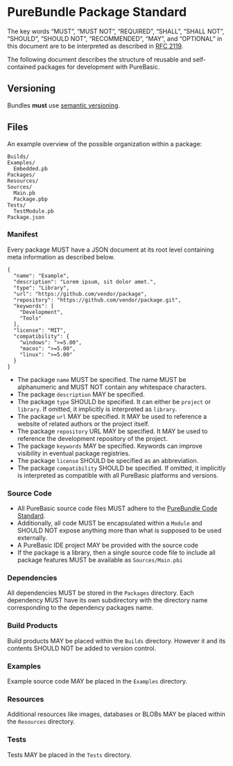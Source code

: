 # PureBundle Package Standard

The key words “MUST”, “MUST NOT”, “REQUIRED”, “SHALL”, “SHALL NOT”, “SHOULD”, “SHOULD NOT”, “RECOMMENDED”, “MAY”, and “OPTIONAL” in this document are to be interpreted as described in [RFC 2119](https://tools.ietf.org/html/rfc2119).

The following document describes the structure of reusable and self-contained packages for development with PureBasic.

## Versioning

Bundles **must** use [semantic versioning](http://semver.org).

## Files

An example overview of the possible organization within a package:

    Builds/
    Examples/
      Embedded.pb
    Packages/
    Resources/
    Sources/
      Main.pb
      Package.pbp
    Tests/
      TestModule.pb
    Package.json


### Manifest

Every package MUST have a JSON document at its root level containing meta information as described below.

    {
      "name": "Example",
      "description": "Lorem ipsum, sit dolor amet.",
      "type": "Library",
      "url": "https://github.com/vendor/package",
      "repository": "https://github.com/vendor/package.git",
      "keywords": [
        "Development",
        "Tools"
      ],
      "license": "MIT",
      "compatibility": {
        "windows": ">=5.00",
        "macos": ">=5.00",
        "linux": ">=5.00"
      }
    }

* The package `name` MUST be specified. The name MUST be alphanumeric and MUST NOT contain any whitespace characters.
* The package `description` MAY be specified.
* The package `type` SHOULD be specified. It can either be `project` or `library`. If omitted, it implicitly is interpreted as `library`.
* The package `url` MAY be specified. It MAY be used to reference a website of related authors or the project itself.
* The package `repository` URL MAY be specified. It MAY be used to reference the development repository of the project.
* The package `keywords` MAY be specified. Keywords can improve visibility in eventual package registries.
* The package `license` SHOULD be specified as an abbreviation.
* The package `compatibility` SHOULD be specified. If omitted, it implicitly is interpreted as compatible with all PureBasic platforms and versions.

### Source Code

* All PureBasic source code files MUST adhere to the [PureBundle Code Standard](https://github.com/peterthomashorn/purebundle-code-standard).
* Additionally, all code MUST be encapsulated within a `Module` and SHOULD NOT expose anything more than what is supposed to be used externally.
* A PureBasic IDE project MAY be provided with the source code
* If the package is a library, then a single source code file to include all package features MUST be available as `Sources/Main.pbi`

### Dependencies

All dependencies MUST be stored in the `Packages` directory. Each dependency MUST have its own subdirectory with the directory name corresponding to the dependency packages name.

### Build Products

Build products MAY be placed within the `Builds` directory. However it and its contents SHOULD NOT be added to version control.

### Examples

Example source code MAY be placed in the `Examples` directory.

### Resources

Additional resources like images, databases or BLOBs MAY be placed within the `Resources` directory.

### Tests

Tests MAY be placed in the `Tests` directory.
